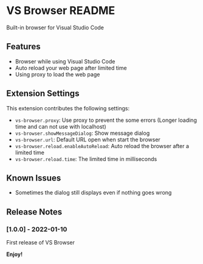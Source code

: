 # VS Browser README

Built-in browser for Visual Studio Code

## Features

- Browser while using Visual Studio Code
- Auto reload your web page after limited time
- Using proxy to load the web page

## Extension Settings

This extension contributes the following settings:

* `vs-browser.proxy`: Use proxy to prevent the some errors (Longer loading time and can not use with localhost)
* `vs-browser.showMessageDialog`: Show message dialog
* `vs-browser.url`: Default URL open when start the browser
* `vs-browser.reload.enableAutoReload`: Auto reload the browser after a limited time
* `vs-browser.reload.time`: The limited time in milliseconds

## Known Issues

* Sometimes the dialog still displays even if nothing goes wrong

## Release Notes

### [1.0.0] - 2022-01-10

First release of VS Browser

**Enjoy!**
